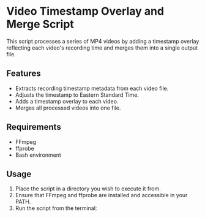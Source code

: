 # Video Timestamp Overlay and Merge Script

This script processes a series of MP4 videos by adding a timestamp overlay reflecting each video's recording time and merges them into a single output file.

## Features

- Extracts recording timestamp metadata from each video file.
- Adjusts the timestamp to Eastern Standard Time.
- Adds a timestamp overlay to each video.
- Merges all processed videos into one file.

## Requirements

- FFmpeg
- ffprobe
- Bash environment

## Usage

1. Place the script in a directory you wish to execute it from.
2. Ensure that FFmpeg and ffprobe are installed and accessible in your PATH.
3. Run the script from the terminal:
